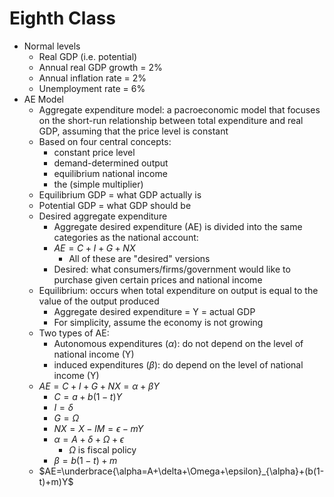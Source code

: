 # Eighth Class
* Normal levels
  * Real GDP (i.e. potential)
  * Annual real GDP growth = 2%
  * Annual inflation rate = 2%
  * Unemployment rate = 6%
* AE Model
  * Aggregate expenditure model: a pacroeconomic model that focuses on the short-run relationship between total expenditure and real GDP, assuming that the price level is constant
  * Based on four central concepts: 
    * constant price level
    * demand-determined output
    * equilibrium national income
    * the (simple multiplier)
  * Equilibrium GDP = what GDP actually is
  * Potential GDP = what GDP should be
  * Desired aggregate expenditure
    * Aggregate desired expenditure (AE) is divided into the same categories as the national account: 
    * $AE=C+I+G+NX$
      * All of these are "desired" versions
    * Desired: what consumers/firms/government would like to purchase given certain prices and national income
  * Equilibrium: occurs when total expenditure on output is equal to the value of the output produced
    * Aggregate desired expenditure = Y = actual GDP
    * For simplicity, assume the economy is not growing
  * Two types of AE:
    * Autonomous expenditures ($\alpha$): do not depend on the level of national income (Y)
    * induced expenditures ($\beta$): do depend on the level of national income (Y)
  * $AE=C+I+G+NX=\alpha+\beta Y$
    * $C=a+b(1-t)Y$
    * $I=\delta$
    * $G=\Omega$
    * $NX=X-IM=\epsilon-mY$
    * $\alpha=A+\delta+\Omega+\epsilon$
      * $\Omega$ is fiscal policy
    * $\beta=b(1-t)+m$
  * $AE=\underbrace{\alpha=A+\delta+\Omega+\epsilon}_{\alpha}+(b(1-t)+m)Y$